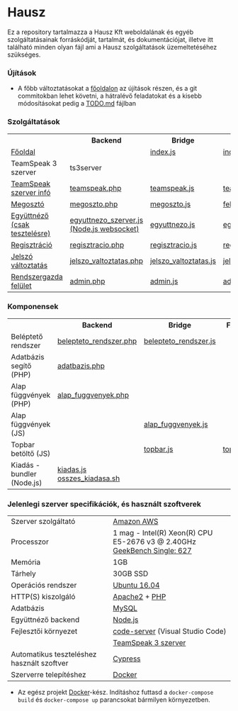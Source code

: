 # Hausz

Ez a repository tartalmazza a Hausz Kft weboldalának és egyéb szolgáltatásainak forráskódját, tartalmát, és dokumentációjat, illetve itt található minden olyan fájl ami a Hausz szolgáltatások üzemeltetéséhez szükséges.

### Újítások

* A főbb változtatásokat a [főoldalon](https://hausz.stream/) az újítások részen, és a git commitokban lehet követni, a hátralévő feladatokat és a kisebb módosításokat pedig a [TODO.md](TODO.md) fájlban 

### Szolgáltatások

<table>
    <tr>
        <th></th>
        <th>Backend</th>
        <th>Bridge</th>
        <th>Frontend</th>
        <th>Dokumentáció</th>
    </tr>
    <tr>
        <td><a href="https://hausz.stream/teamspeak/">Főoldal</a></td>
        <td></td>
        <td><a href="index.js">index.js</a></td>
        <td><a href="index.html">index.html</a></td>
        <td></td>
    </tr>
    <tr>
        <td>TeamSpeak 3 szerver</td>
        <td>ts3server</td>
        <td></td>
        <td></td>
        <td><a href="dokumentáció/teamspeak.md">teamspeak.md</a></td>
    </tr>
    <tr>
        <td><a href="https://hausz.stream/teamspeak/">TeamSpeak szerver infó</a></td>
        <td><a href="teamspeak/teamspeak.php">teamspeak.php</a></td>
        <td><a href="forras/teamspeak/teamspeak.js">teamspeak.js</a></td>
        <td><a href="teamspeak/teamspeak.html">teamspeak.html</a></td>
        <td></td>
    </tr>
    <tr>
        <td><a href="https://hausz.stream/megoszto/">Megosztó</a></td>
        <td><a href="megoszto/megoszto.php">megoszto.php</a></td>
        <td><a href="forras/megoszto/megoszto.js">megoszto.js</a></td>
        <td><a href="megoszto/megoszto.html">feltoltes.html</a></td>
        <td><a href="dokumentáció/megosztó.md">megosztó.md</a></td>
    </tr>
    <tr>
        <td><a href="https://hausz.stream/egyuttnezo/">Együttnéző (csak tesztelésre)</a></td>
        <td><a href="forras/egyuttnezo/egyuttnezo_szerver.js">egyuttnezo_szerver.js<br>(Node.js websocket)</a></td>
        <td><a href="forras/egyuttnezo/egyuttnezo.js">egyuttnezo.js</a></td>
        <td><a href="egyuttnezo/egyuttnezo.html">egyuttnezo.html</a></td>
        <td><a href="dokumentáció/együttnéző.md">együttnéző.md</a></td>
    </tr>
    <tr>
        <td><a href="https://hausz.stream/kezelo/regisztracio.html">Regisztráció</a></td>
        <td><a href="kezelo/regisztracio.php">regisztracio.php</a></td>
        <td><a href="forras/kezelo/regisztracio.js">regisztracio.js</a></td>
        <td><a href="kezelo/regisztracio.html">regisztracio.html</a></td>
        <td></td>
    </tr>
    <tr>
        <td><a href="https://hausz.stream/kezelo/jelszo_valtoztatas.html">Jelszó változtatás</a></td>
        <td><a href="kezelo/jelszo_valtoztatas.php">jelszo_valtoztatas.php</a></td>
        <td><a href="forras/kezelo/jelszo_valtoztatas.js">jelszo_valtoztatas.js</a></td>
        <td><a href="kezelo/jelszo_valtoztatas.html">jelszo_valtoztatas.html</a></td>
        <td></td>
    </tr>
    <tr>
        <td><a href="https://hausz.stream/admin/">Rendszergazda felület</a></td>
        <td><a href="admin/admin.php">admin.php</a></td>
        <td><a href="forras/admin/admin.js">admin.js</a></td>
        <td><a href="admin/admin.html">admin.html</a></td>
        <td></td>
    </tr>
</table>

### Komponensek

<table>
    <tr>
        <th></th>
        <th>Backend</th>
        <th>Bridge</th>
        <th>Frontend</th>
        <th>Dokumentáció</th>
    </tr>
    <tr>
        <td>Beléptető rendszer</td>
        <td><a href="forras/include/belepteto_rendszer.php">belepteto_rendszer.php</a></td>
        <td><a href="forras/komponensek/belepteto_rendszer.js">belepteto_rendszer.js</a></td>
        <td></td>
        <td></td>
    </tr>
    <tr>
        <td>Adatbázis segítő (PHP)</td>
        <td><a href="forras/include/adatbazis.php">adatbazis.php</a></td>
        <td></td>
        <td></td>
        <td></td>
    </tr>
    <tr>
        <td>Alap függvények (PHP)</td>
        <td><a href="forras/include/alap_fuggvenyek.php">alap_fuggvenyek.php</a></td>
        <td></td>
        <td></td>
        <td></td>
    </tr>
    <tr>
        <td>Alap függvények (JS)</td>
        <td></td>
        <td><a href="forras/komponensek/alap_fuggvenyek.js">alap_fuggvenyek.js</a></td>
        <td></td>
        <td></td>
    </tr>
    <tr>
        <td>Topbar betöltő (JS)</td>
        <td></td>
        <td><a href="forras/include/topbar.js">topbar.js</a></td>
        <td><a href="public/komponensek/topbar.html">topbar.html</a></td>
        <td></td>
    </tr>
    <tr>
        <td>Kiadás - bundler (Node.js)</td>
        <td><a href="forras/kiadas.js">kiadas.js</a><br><a href="forras/osszes_kiadasa.sh">osszes_kiadasa.sh</a></td>
        <td></td>
        <td></td>
        <td><a href="dokumentáció/kiadás.md">kiadás.md</a></td>
    </tr>
</table>

### Jelenlegi szerver specifikációk, és használt szoftverek

<table>
    <tr><td>Szerver szolgáltató</td><td><a href="https://aws.amazon.com">Amazon AWS</a></td></tr>
    <tr><td>Processzor</td><td>1 mag - Intel(R) Xeon(R) CPU E5-2676 v3 @ 2.40GHz
        <br><a href="https://browser.geekbench.com/processors/intel-xeon-e5-2676-v3">GeekBench Single: 627</a></td>
    </tr>
    <tr><td>Memória</td><td>1GB</td></tr>
    <tr><td>Tárhely</td><td>30GB SSD</td></tr>
    <tr><td>Operációs rendszer</td><td><a href="https://ubuntu.com">Ubuntu 16.04</a></td></tr>
    <tr><td>HTTP(S) kiszolgáló</td><td><a href="https://httpd.apache.org">Apache2</a> + <a href="https://www.php.net">PHP</a></td></tr>
    <tr><td>Adatbázis</td><td><a href="https://www.mysql.com">MySQL</a></td></tr>
    <tr><td>Együttnéző backend</td><td><a href="https://nodejs.org/en/">Node.js</a></td></tr>
    <tr><td>Fejlesztői környezet</td><td><a href="https://github.com/coder/code-server">code-server</a> (Visual Studio Code)</td></tr>
    <tr><td></td><td><a href="https://www.teamspeak.com/en/">TeamSpeak 3 szerver</a></td></tr>
    <tr><td>Automatikus teszteléshez használt szoftver</td><td><a href="https://www.cypress.io">Cypress</a></td></tr>
    <tr><td>Szerverre telepítéshez</td><td><a href="https://www.docker.com">Docker</a></td></tr>
</table>

* Az egész projekt [Docker](https://www.docker.com/)-kész. Indításhoz futtasd a ```docker-compose build``` és ```docker-compose up``` parancsokat bármilyen környezetben.